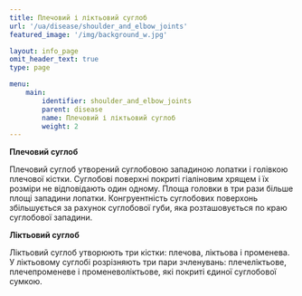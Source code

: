 ```yaml
---
title: Плечовий і ліктьовий суглоб
url: '/ua/disease/shoulder_and_elbow_joints'
featured_image: '/img/background_w.jpg'

layout: info_page
omit_header_text: true
type: page

menu:
    main:
        identifier: shoulder_and_elbow_joints
        parent: disease
        name: Плечовий і ліктьовий суглоб
        weight: 2
---
```


**Плечовий суглоб**

Плечовий суглоб утворений суглобовою западиною лопатки і голівкою плечової кістки. Суглобові поверхні покриті гіаліновим
хрящем і їх розміри не відповідають один одному. Площа головки в три рази більше площі западини лопатки. Конгруентність
суглобових поверхонь збільшується за рахунок суглобової губи, яка розташовується по краю суглобової западини.

**Ліктьовий суглоб**

Ліктьовий суглоб утворюють три кістки: плечова, ліктьова і променева. У ліктьовому суглобі розрізняють три пари
зчленувань: плечеліктьове, плечепроменеве і променеволіктьове, які покриті єдиної суглобової сумкою.